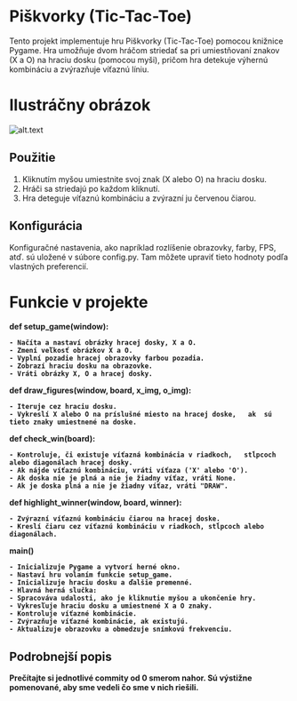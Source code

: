 # Piškvorky (Tic-Tac-Toe)

Tento projekt implementuje hru Piškvorky (Tic-Tac-Toe) pomocou knižnice Pygame. Hra umožňuje dvom hráčom striedať sa pri umiestňovaní znakov (X a O) na hraciu dosku (pomocou myši), pričom hra detekuje výhernú kombináciu a zvýrazňuje víťaznú líniu.

# Ilustráčny obrázok
![alt.text](Obrázky/ilustracia.jpg)

## Použitie

1) Kliknutím myšou umiestnite svoj znak (X alebo O) na hraciu dosku.
2) Hráči sa striedajú po každom kliknutí.
3) Hra deteguje víťaznú kombináciu a zvýrazní ju červenou čiarou.

## Konfigurácia

Konfiguračné nastavenia, ako napríklad rozlíšenie obrazovky, farby, FPS, atď. sú uložené v súbore config.py. Tam môžete upraviť tieto hodnoty podľa vlastných preferencií.

# Funkcie v projekte
<b>def setup_game(window):<b>

    - Načíta a nastaví obrázky hracej dosky, X a O.
    - Zmení veľkosť obrázkov X a O.
    - Vyplní pozadie hracej obrazovky farbou pozadia.
    - Zobrazí hraciu dosku na obrazovke.
    - Vráti obrázky X, O a hracej dosky.

<b>def draw_figures(window, board, x_img, o_img):</b>

    - Iteruje cez hraciu dosku.
    - Vykreslí X alebo O na príslušné miesto na hracej doske,   ak  sú tieto znaky umiestnené na doske.

<b>def check_win(board):</b>

    - Kontroluje, či existuje víťazná kombinácia v riadkoch,   stĺpcoch alebo diagonálach hracej dosky.
    - Ak nájde víťaznú kombináciu, vráti víťaza ('X' alebo 'O').
    - Ak doska nie je plná a nie je žiadny víťaz, vráti None.
    - Ak je doska plná a nie je žiadny víťaz, vráti "DRAW".

<b>def highlight_winner(window, board, winner):</b>

    - Zvýrazní víťaznú kombináciu čiarou na hracej doske.
    - Kreslí čiaru cez víťaznú kombináciu v riadkoch, stĺpcoch alebo diagonálach.
    
<b>main()</b>

    - Inicializuje Pygame a vytvorí herné okno.
    - Nastaví hru volaním funkcie setup_game.
    - Inicializuje hraciu dosku a ďalšie premenné.
    - Hlavná herná slučka:
    - Spracováva udalosti, ako je kliknutie myšou a ukončenie hry.
    - Vykresľuje hraciu dosku a umiestnené X a O znaky.
    - Kontroluje víťazné kombinácie.
    - Zvýrazňuje víťazné kombinácie, ak existujú.
    - Aktualizuje obrazovku a obmedzuje snímkovú frekvenciu.

## Podrobnejší popis

Prečítajte si jednotlivé commity od 0 smerom nahor. Sú výstižne pomenované, aby sme vedeli čo sme v nich riešili.